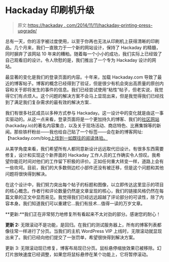 # Hackaday 印刷机升级

> 原文:[https://hackaday . com/2014/11/11/hackaday-printing-press-upgrade/](https://hackaday.com/2014/11/11/hackaday-printing-press-upgrade/)

总有一天，你的活字被过度使用，以至于你再也无法从印刷机上获得清晰的印刷品。几个月来，我们一直致力于一个新的网站设计，保持了 Hackaday 的精髓，同时摒弃了该网站 10 年来的糟粕。随着每一个小小的成功，我们实际上已经毁了自己观看旧的设计。令人欣慰的是，我们推出了一个专为 Hackaday 设计的网站。

最显著的变化是我们的登录页面的内容。十年来，加载 Hackaday.com 导致了最近的博客帖子。博客的概念已经得到了验证，但是很少有机会突出高质量的原创内容和关于即将发生的事件的信息。我们已经尝试使用“粘性”帖子，但老实说，我觉得它们有点烦人。这个问题的解决方案不会马上显现出来，但是我觉得我们已经找到了满足我们复杂需求的最有效的解决方案..

我们有很多社区成员以多种方式参与 Hackaday。这一设计中的变化就是由这一事实驱动的。从这一点来看，登录页面将是一个更加持久的博客、我们的[社区网站](http://hackaday.io) (hackaday.io)的著名内容集合，以及关于现场活动、商店特色、比赛集锦等的新闻。那些铁杆粉丝——我也给自己贴了一个标签——会在新的博客网址:【hackaday.com/blog[上找到一如既往的阅读体验。](http://hackaday.com/blog)

从美学角度来看，我们希望所有人都同意新设计远远取代旧设计。有很多东西需要修复，设计和实现这个新界面的 Hackaday 工作人员的工作确实令人惊叹。我希望你能花时间对他们的工作留下积极的评价。正如任何重大转变一样，道路上会有一些坎坷。目前，我们的大多数侧边栏小部件还没有被迁移，但是这个问题和其他问题将很快得到解决。

在这个设计中，我们努力突出每个帖子的标题和图像，以立即传达这里显示的项目的核心概念。作者行和评论数量仍然是文章呈现的核心，我们的链接风格仍然在每篇文章的正文中显而易见。我觉得我们已经远远超越了评论部分的可读性，除了内容本身。我们知道我们可以重建它…我们有技术…值得一读的万岁文章。

**更新:**我们正在非常努力地修复所有看起来不太对劲的部分。感谢您的耐心！

**更新 2:** 无限滚动不是功能，是回归。在我们的测试服务器上，所有的博客列表都像往常一样进行了分页。当我们的主机 WordPress VIP 上线时，无限滚动就显现出来了。我们已经向他们提交了一张罚单，希望很快得到解决方案。

更新 3: 无限滚动现已修复，博客布局现已分页。鼠标悬停缩放效果已被移除。幻灯片放映速度已经调整，如果您将鼠标悬停在某个功能上，它将暂停滚动。